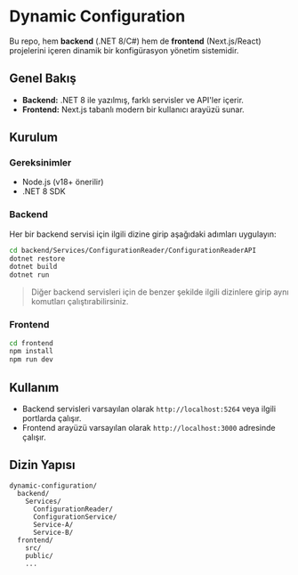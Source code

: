 # Dynamic Configuration

Bu repo, hem **backend** (.NET 8/C#) hem de **frontend** (Next.js/React) projelerini içeren dinamik bir konfigürasyon yönetim sistemidir.

## Genel Bakış

- **Backend:** .NET 8 ile yazılmış, farklı servisler ve API'ler içerir.
- **Frontend:** Next.js tabanlı modern bir kullanıcı arayüzü sunar.

## Kurulum

### Gereksinimler

- Node.js (v18+ önerilir)
- .NET 8 SDK

### Backend

Her bir backend servisi için ilgili dizine girip aşağıdaki adımları uygulayın:

```bash
cd backend/Services/ConfigurationReader/ConfigurationReaderAPI
dotnet restore
dotnet build
dotnet run
```

> Diğer backend servisleri için de benzer şekilde ilgili dizinlere girip aynı komutları çalıştırabilirsiniz.

### Frontend

```bash
cd frontend
npm install
npm run dev
```

## Kullanım

- Backend servisleri varsayılan olarak `http://localhost:5264` veya ilgili portlarda çalışır.
- Frontend arayüzü varsayılan olarak `http://localhost:3000` adresinde çalışır.

## Dizin Yapısı

```plaintext
dynamic-configuration/
  backend/
    Services/
      ConfigurationReader/
      ConfigurationService/
      Service-A/
      Service-B/
  frontend/
    src/
    public/
    ...
```
